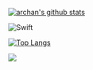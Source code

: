[![archan's github stats](https://github-readme-stats.vercel.app/api?username=archan0621)](https://github.com/anuraghazra/github-readme-stats)

<img alt="Swift" src ="https://img.shields.io/badge/Swift-F05138.svg?&style=for-the-badge&logo=Swift&logoColor=White"/>


[![Top Langs](https://github-readme-stats.vercel.app/api/top-langs/?username=archan0621)](https://github.com/anuraghazra/github-readme-stats)

<a href="https://opgc.me/#/users/archan0621" target="_blank"><img src="https://api.opgc.me/githubs/users/archan0621/tag/?theme=basic" /></a>
